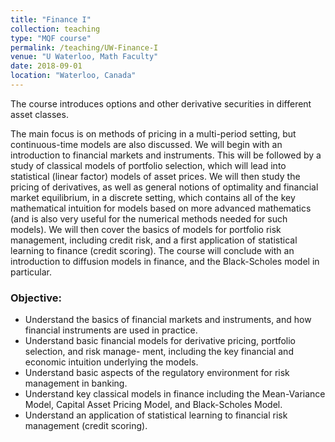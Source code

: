 ```yaml
---
title: "Finance I"
collection: teaching
type: "MQF course"
permalink: /teaching/UW-Finance-I
venue: "U Waterloo, Math Faculty"
date: 2018-09-01
location: "Waterloo, Canada"
---
```


The course introduces options and other derivative securities in different asset classes.

The main focus is on methods of pricing in a multi-period setting, but continuous-time models are also discussed. We will begin with an introduction to financial markets and instruments. This will be followed by a study of classical models of portfolio selection, which will lead into statistical (linear factor) models of asset prices. We will then study the pricing of derivatives, as well as general notions of optimality and financial market equilibrium, in a discrete setting, which contains all of the key mathematical intuition for models based on more advanced mathematics (and is also very useful for the numerical methods needed for such models). We will then cover the basics of models for portfolio risk management, including credit risk, and a first application of statistical learning to finance (credit scoring). The course will conclude with an introduction to diffusion models in finance, and the Black-Scholes model in particular.

### Objective: 
- Understand the basics of financial markets and instruments, and how financial instruments are used in practice.
- Understand basic financial models for derivative pricing, portfolio selection, and risk manage- ment, including the key financial and economic intuition underlying the models.
- Understand basic aspects of the regulatory environment for risk management in banking.
- Understand key classical models in finance including the Mean-Variance Model, Capital Asset
Pricing Model, and Black-Scholes Model.
- Understand an application of statistical learning to financial risk management (credit scoring).

